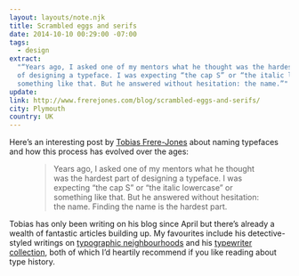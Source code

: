 ```yaml
---
layout: layouts/note.njk
title: Scrambled eggs and serifs
date: 2014-10-10 00:29:00 -07:00
tags:
  - design
extract:
  "“Years ago, I asked one of my mentors what he thought was the hardest part
  of designing a typeface. I was expecting “the cap S” or “the italic lowercase” or
  something like that. But he answered without hesitation: the name.”"
update:
link: http://www.frerejones.com/blog/scrambled-eggs-and-serifs/
city: Plymouth
country: UK
---
```


Here’s an interesting post by [Tobias Frere-Jones](http://www.frerejones.com/blog/scrambled-eggs-and-serifs/) about naming typefaces and how this process has evolved over the ages:

<figure>
<blockquote><p>Years ago, I asked one of my mentors what he thought was the hardest part of designing a typeface. I was expecting “the cap S” or “the italic lowercase” or something like that. But he answered without hesitation: the name. Finding the name is the hardest part.</p></blockquote>
</figure>

Tobias has only been writing on his blog since April but there’s already a wealth of fantastic articles building up. My favourites include his detective-styled writings on [typographic neighbourhoods](http://www.frerejones.com/blog/my-kind-of-neighborhood/) and his [typewriter collection](http://www.frerejones.com/blog/cryptic-clever-cute/), both of which I’d heartily recommend if you like reading about type history.
